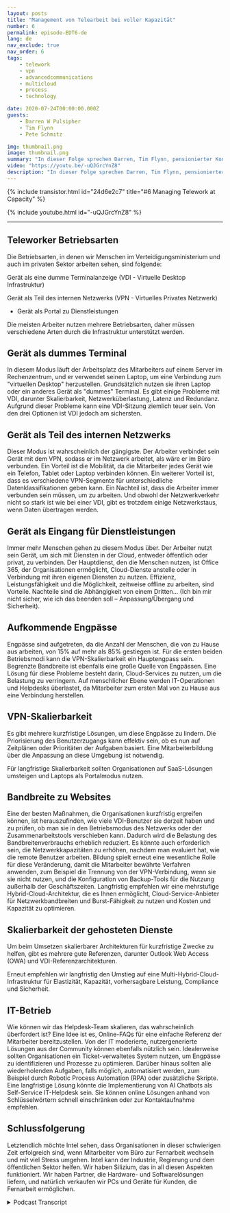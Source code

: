 ```yaml
---
layout: posts
title: "Management von Telearbeit bei voller Kapazität"
number: 6
permalink: episode-EDT6-de
lang: de
nav_exclude: true
nav_order: 6
tags:
    - telework
    - vpn
    - advancedcommunications
    - multicloud
    - process
    - technology

date: 2020-07-24T00:00:00.000Z
guests:
    - Darren W Pulsipher
    - Tim Flynn
    - Pete Schmitz

img: thumbnail.png
image: thumbnail.png
summary: "In dieser Folge sprechen Darren, Tim Flynn, pensionierter Konteradmiral der Marine, und Pete Schmitz, Account Executive für die Marine von Intel, darüber, wie man das explosive Wachstum von Telearbeitern aufgrund der Covid-19-Pandemie bewältigen kann. Wir diskutieren die verschiedenen Arbeitsmodi, die Mitarbeiter nutzen können, um remote zu arbeiten und dennoch produktiv zu sein: Gerät als dummes Terminal, Gerät als Teil des internen Netzwerks und Gerät als Portal zu Diensten. Das Verständnis dieser Betriebsmodi kann dabei helfen, Engpässe zu finden, die die Effektivität Ihres Teams beeinträchtigen können."
video: "https://youtu.be/-uQJGrcYnZ8"
description: "In dieser Folge sprechen Darren, Tim Flynn, pensionierter Konteradmiral der Marine, und Pete Schmitz, Account Executive für die Marine von Intel, darüber, wie man das explosive Wachstum von Telearbeitern aufgrund der Covid-19-Pandemie bewältigen kann. Wir diskutieren die verschiedenen Arbeitsmodi, die Mitarbeiter nutzen können, um remote zu arbeiten und dennoch produktiv zu sein: Gerät als dummes Terminal, Gerät als Teil des internen Netzwerks und Gerät als Portal zu Diensten. Das Verständnis dieser Betriebsmodi kann dabei helfen, Engpässe zu finden, die die Effektivität Ihres Teams beeinträchtigen können."
---
```


<div>
{% include transistor.html id="24d6e2c7" title="#6 Managing Telework at Capacity" %}

{% include youtube.html id="-uQJGrcYnZ8" %}
</div>

---

## Teleworker Betriebsarten

Die Betriebsarten, in denen wir Menschen im Verteidigungsministerium und auch im privaten Sektor arbeiten sehen, sind folgende:

Gerät als eine dumme Terminalanzeige (VDI - Virtuelle Desktop Infrastruktur)

Gerät als Teil des internen Netzwerks (VPN - Virtuelles Privates Netzwerk)

* Gerät als Portal zu Dienstleistungen

Die meisten Arbeiter nutzen mehrere Betriebsarten, daher müssen verschiedene Arten durch die Infrastruktur unterstützt werden.

## Gerät als dummes Terminal

In diesem Modus läuft der Arbeitsplatz des Mitarbeiters auf einem Server im Rechenzentrum, und er verwendet seinen Laptop, um eine Verbindung zum "virtuellen Desktop" herzustellen. Grundsätzlich nutzen sie ihren Laptop oder ein anderes Gerät als "dummes" Terminal. Es gibt einige Probleme mit VDI, darunter Skalierbarkeit, Netzwerküberlastung, Latenz und Redundanz. Aufgrund dieser Probleme kann eine VDI-Sitzung ziemlich teuer sein. Von den drei Optionen ist VDI jedoch am sichersten.

## Gerät als Teil des internen Netzwerks

Dieser Modus ist wahrscheinlich der gängigste. Der Arbeiter verbindet sein Gerät mit dem VPN, sodass er im Netzwerk arbeitet, als wäre er im Büro verbunden. Ein Vorteil ist die Mobilität, da die Mitarbeiter jedes Gerät wie ein Telefon, Tablet oder Laptop verbinden können. Ein weiterer Vorteil ist, dass es verschiedene VPN-Segmente für unterschiedliche Datenklassifikationen geben kann. Ein Nachteil ist, dass die Arbeiter immer verbunden sein müssen, um zu arbeiten. Und obwohl der Netzwerkverkehr nicht so stark ist wie bei einer VDI, gibt es trotzdem einige Netzwerkstaus, wenn Daten übertragen werden.

## Gerät als Eingang für Dienstleistungen

Immer mehr Menschen gehen zu diesem Modus über. Der Arbeiter nutzt sein Gerät, um sich mit Diensten in der Cloud, entweder öffentlich oder privat, zu verbinden. Der Hauptdienst, den die Menschen nutzen, ist Office 365, der Organisationen ermöglicht, Cloud-Dienste anstelle oder in Verbindung mit ihren eigenen Diensten zu nutzen. Effizienz, Leistungsfähigkeit und die Möglichkeit, zeitweise offline zu arbeiten, sind Vorteile. Nachteile sind die Abhängigkeit von einem Dritten... (Ich bin mir nicht sicher, wie ich das beenden soll – Anpassung/Übergang und Sicherheit).

## Aufkommende Engpässe

Engpässe sind aufgetreten, da die Anzahl der Menschen, die von zu Hause aus arbeiten, von 15% auf mehr als 85% gestiegen ist. Für die ersten beiden Betriebsmodi kann die VPN-Skalierbarkeit ein Hauptengpass sein. Begrenzte Bandbreite ist ebenfalls eine große Quelle von Engpässen. Eine Lösung für diese Probleme besteht darin, Cloud-Services zu nutzen, um die Belastung zu verringern. Auf menschlicher Ebene werden IT-Operationen und Helpdesks überlastet, da Mitarbeiter zum ersten Mal von zu Hause aus eine Verbindung herstellen.

## VPN-Skalierbarkeit

Es gibt mehrere kurzfristige Lösungen, um diese Engpässe zu lindern. Die Priorisierung des Benutzerzugangs kann effektiv sein, ob es nun auf Zeitplänen oder Prioritäten der Aufgaben basiert. Eine Mitarbeiterbildung über die Anpassung an diese Umgebung ist notwendig.

Für langfristige Skalierbarkeit sollten Organisationen auf SaaS-Lösungen umsteigen und Laptops als Portalmodus nutzen.

## Bandbreite zu Websites

Eine der besten Maßnahmen, die Organisationen kurzfristig ergreifen können, ist herauszufinden, wie viele VDI-Benutzer sie derzeit haben und zu prüfen, ob man sie in den Betriebsmodus des Netzwerks oder der Zusammenarbeitstools verschieben kann. Dadurch wird die Belastung des Bandbreitenverbrauchs erheblich reduziert. Es könnte auch erforderlich sein, die Netzwerkkapazitäten zu erhöhen, nachdem man evaluiert hat, wie die remote Benutzer arbeiten. Bildung spielt erneut eine wesentliche Rolle für diese Veränderung, damit die Mitarbeiter bewährte Verfahren anwenden, zum Beispiel die Trennung von der VPN-Verbindung, wenn sie sie nicht nutzen, und die Konfiguration von Backup-Tools für die Nutzung außerhalb der Geschäftszeiten. Langfristig empfehlen wir eine mehrstufige Hybrid-Cloud-Architektur, die es Ihnen ermöglicht, Cloud-Service-Anbieter für Netzwerkbandbreiten und Burst-Fähigkeit zu nutzen und Kosten und Kapazität zu optimieren.

## Skalierbarkeit der gehosteten Dienste

Um beim Umsetzen skalierbarer Architekturen für kurzfristige Zwecke zu helfen, gibt es mehrere gute Referenzen, darunter Outlook Web Access (OWA) und VDI-Referenzarchitekturen.

Erneut empfehlen wir langfristig den Umstieg auf eine Multi-Hybrid-Cloud-Infrastruktur für Elastizität, Kapazität, vorhersagbare Leistung, Compliance und Sicherheit.

## IT-Betrieb

Wie können wir das Helpdesk-Team skalieren, das wahrscheinlich überfordert ist? Eine Idee ist es, Online-FAQs für eine einfache Referenz der Mitarbeiter bereitzustellen. Von der IT moderierte, nutzergenerierte Lösungen aus der Community können ebenfalls nützlich sein. Idealerweise sollten Organisationen ein Ticket-verwaltetes System nutzen, um Engpässe zu identifizieren und Prozesse zu optimieren. Darüber hinaus sollten alle wiederholenden Aufgaben, falls möglich, automatisiert werden, zum Beispiel durch Robotic Process Automation (RPA) oder zusätzliche Skripte. Eine langfristige Lösung könnte die Implementierung von AI Chatbots als Self-Service IT-Helpdesk sein. Sie können online Lösungen anhand von Schlüsselwörtern schnell einschränken oder zur Kontaktaufnahme empfehlen.

## Schlussfolgerung

Letztendlich möchte Intel sehen, dass Organisationen in dieser schwierigen Zeit erfolgreich sind, wenn Mitarbeiter vom Büro zur Fernarbeit wechseln und mit viel Stress umgehen. Intel kann der Industrie, Regierung und dem öffentlichen Sektor helfen. Wir haben Silizium, das in all diesen Aspekten funktioniert. Wir haben Partner, die Hardware- und Softwarelösungen liefern, und natürlich verkaufen wir PCs und Geräte für Kunden, die Fernarbeit ermöglichen.



<details>
<summary> Podcast Transcript </summary>

<p></p>

</details>
